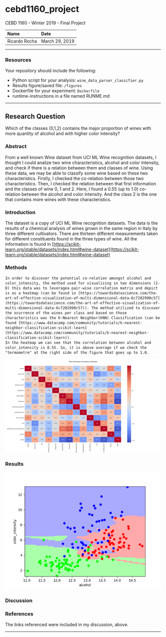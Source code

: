 # cebd1160_project
CEBD 1160 - Winter 2019 - Final Project

| Name | Date |
|:-------|:---------------|
|Ricardo Rocha| March 29, 2019|

-----

### Resources
Your repository should include the following:

- Python script for your analysis: `wine_data_parser_classifier.py`
- Results figure/saved file: `/figures`
- Dockerfile for your experiment: `Dockerfile`
- runtime-instructions in a file named RUNME.md

-----

## Research Question
Which of the classes (0,1,2) contains the major proportion of wines with more quantity of alcohol and with higher color intensity?

### Abstract

From a well known Wine dataset from UCI ML Wine recognition datasets, I thought I could analize two wine characteristics, alcohol and color intensity, and check if there is a relation between them and classes of wine. Using these data, we may be able to classify some wine based on these two characteristics. Firstly, I checked the co-relation between those two characteristics. Then, I checked the relation between that first information and the classes of wine 0, 1 and 2. Here, I found a 0.55 (up to 1.0) co-relation between the alcohol and color intensity. And the class 2 is the one that contains more wines with these characteristics.


### Introduction

The dataset is a copy of UCI ML Wine recognition datasets. The data is the results of a chemical analysis of wines grown in the same region in Italy by three different cultivators. There are thirteen different measurements taken for different constituents found in the three types of wine. All the information is found in [https://scikit-learn.org/stable/datasets/index.html#wine-dataset](https://scikit-learn.org/stable/datasets/index.html#wine-dataset)

### Methods

	In order to discover the potential co-relation amongst alcohol and color_intensity, the method used for visualizing in two dimensions (2-D) this data was to leveragea pair-wise correlation matrix and depict is as a heatmap (can be found in [https://towardsdatascience.com/the-art-of-effective-visualization-of-multi-dimensional-data-6c7202990c57](https://towardsdatascience.com/the-art-of-effective-visualization-of-multi-dimensional-data-6c7202990c57)). The method utilized to discover the ocurrence of the wines per class and based on those characteristics was the K-Nearest Neighbor(KNN) Classification (can be found [https://www.datacamp.com/community/tutorials/k-nearest-neighbor-classification-scikit-learn](https://www.datacamp.com/community/tutorials/k-nearest-neighbor-classification-scikit-learn)). 
	In the heatmap we can see that the correlation between alcohol and color_intensity is 0.55. So, it is above average if we check the "termometre" at the right side of the figure that goes up to 1.0. 

![Wine_Attributes_Correlation_Heatmap](./figures/Wine_Attributes_Correlation_Heatmap.png)

### Results

![KNN_wine-alcohol_color_intensity](./figures/KNN_wine-alcohol_color_intensity.png)

### Discussion


### References

The links referenced were included in my discussion, above.

-------

